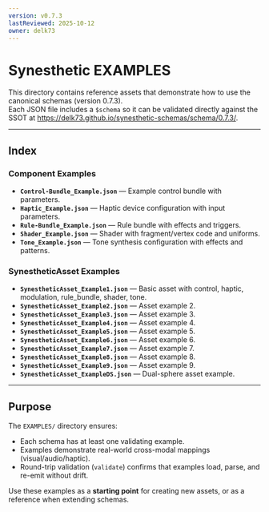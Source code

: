 ```yaml
---
version: v0.7.3
lastReviewed: 2025-10-12
owner: delk73
---
```


# Synesthetic EXAMPLES

This directory contains reference assets that demonstrate how to use the canonical schemas (version 0.7.3).  
Each JSON file includes a `$schema` so it can be validated directly against the SSOT at https://delk73.github.io/synesthetic-schemas/schema/0.7.3/.

---

## Index

### Component Examples
- **`Control-Bundle_Example.json`** — Example control bundle with parameters.
- **`Haptic_Example.json`** — Haptic device configuration with input parameters.
- **`Rule-Bundle_Example.json`** — Rule bundle with effects and triggers.
- **`Shader_Example.json`** — Shader with fragment/vertex code and uniforms.
- **`Tone_Example.json`** — Tone synthesis configuration with effects and patterns.

### SynestheticAsset Examples
- **`SynestheticAsset_Example1.json`** — Basic asset with control, haptic, modulation, rule_bundle, shader, tone.
- **`SynestheticAsset_Example2.json`** — Asset example 2.
- **`SynestheticAsset_Example3.json`** — Asset example 3.
- **`SynestheticAsset_Example4.json`** — Asset example 4.
- **`SynestheticAsset_Example5.json`** — Asset example 5.
- **`SynestheticAsset_Example6.json`** — Asset example 6.
- **`SynestheticAsset_Example7.json`** — Asset example 7.
- **`SynestheticAsset_Example8.json`** — Asset example 8.
- **`SynestheticAsset_Example9.json`** — Asset example 9.
- **`SynestheticAsset_ExampleDS.json`** — Dual-sphere asset example.

---

## Purpose

The `EXAMPLES/` directory ensures:  
- Each schema has at least one validating example.  
- Examples demonstrate real-world cross-modal mappings (visual/audio/haptic).  
- Round-trip validation (`validate`) confirms that examples load, parse, and re-emit without drift.  

Use these examples as a **starting point** for creating new assets, or as a reference when extending schemas.